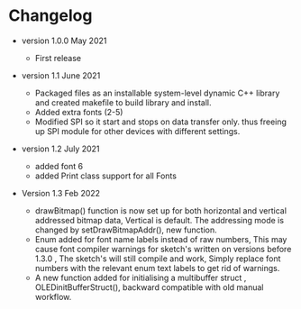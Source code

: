 # Changelog

* version 1.0.0 May 2021
	* First release
	
* version 1.1 June 2021
	* Packaged files as an installable system-level dynamic C++ library
	and created makefile to build library and install.
	* Added extra fonts (2-5)
	* Modified SPI so it start and stops on data transfer only.
	thus freeing up SPI module for other devices with different settings. 

* version 1.2 July 2021
	* added font 6
	* added Print class support for all Fonts

* Version 1.3 Feb 2022
	* drawBitmap() function is now set up for both horizontal and vertical addressed bitmap data,
	Vertical is default. The addressing mode is changed by setDrawBitmapAddr(), new function.  
	* Enum added for font name labels instead of raw numbers, 
	This may cause font compiler warnings for sketch's written on versions before 1.3.0 , 
 	The sketch's will still compile and work,
	Simply replace font numbers  with the relevant enum text labels to get rid of warnings. 
	* A new function added for initialising a multibuffer struct , OLEDinitBufferStruct(),
	backward compatible with old manual workflow. 
